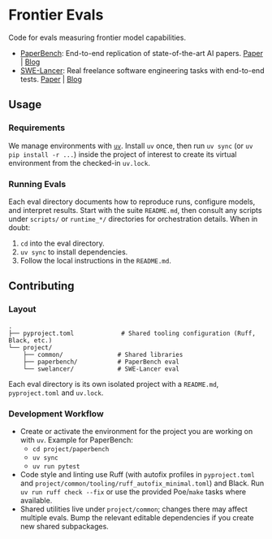 # Frontier Evals

Code for evals measuring frontier model capabilities.

- [PaperBench](./project/paperbench): End-to-end replication of state-of-the-art AI papers. [Paper](https://arxiv.org/abs/2504.01848) | [Blog](https://openai.com/index/paperbench)
- [SWE-Lancer](./project/swelancer): Real freelance software engineering tasks with end-to-end tests. [Paper](https://arxiv.org/abs/2502.12115) | [Blog](https://openai.com/index/swe-lancer)

## Usage

### Requirements

We manage environments with [`uv`](https://github.com/astral-sh/uv). Install `uv` once, then run `uv sync` (or `uv pip install -r ...`) inside the project of interest to create its virtual environment from the checked-in `uv.lock`.

### Running Evals

Each eval directory documents how to reproduce runs, configure models, and interpret results. Start with the suite `README.md`, then consult any scripts under `scripts/` or `runtime_*/` directories for orchestration details. When in doubt:

1. `cd` into the eval directory.
2. `uv sync` to install dependencies.
3. Follow the local instructions in the `README.md`.

## Contributing

### Layout

```
.
├── pyproject.toml             # Shared tooling configuration (Ruff, Black, etc.)
└── project/
    ├── common/               # Shared libraries
    ├── paperbench/           # PaperBench eval
    └── swelancer/            # SWE-Lancer eval
```

Each eval directory is its own isolated project with a `README.md`, `pyproject.toml` and `uv.lock`.

### Development Workflow

- Create or activate the environment for the project you are working on with `uv`. Example for PaperBench:
  - `cd project/paperbench`
  - `uv sync`
  - `uv run pytest`
- Code style and linting use Ruff (with autofix profiles in `pyproject.toml` and `project/common/tooling/ruff_autofix_minimal.toml`) and Black. Run `uv run ruff check --fix` or use the provided Poe/`make` tasks where available.
- Shared utilities live under `project/common`; changes there may affect multiple evals. Bump the relevant editable dependencies if you create new shared subpackages.
